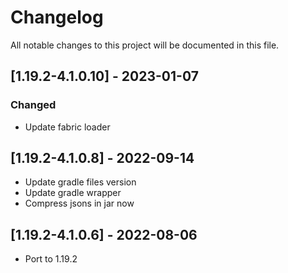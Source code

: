 # Changelog
All notable changes to this project will be documented in this file.

## [1.19.2-4.1.0.10] - 2023-01-07
### Changed
 - Update fabric loader

## [1.19.2-4.1.0.8] - 2022-09-14
 - Update gradle files version
 - Update gradle wrapper
 - Compress jsons in jar now

## [1.19.2-4.1.0.6] - 2022-08-06
 - Port to 1.19.2